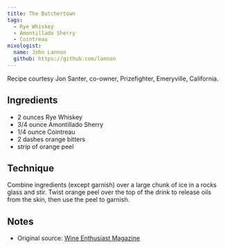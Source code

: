```yaml
---
title: The Butchertown
tags:
  - Rye Whiskey
  - Amontillado Sherry
  - Cointreau
mixologist:
  name: John Lannon
  github: https://github.com/lannon
---
```


Recipe courtesy Jon Santer, co-owner, Prizefighter, Emeryville, California.

Ingredients
-----------

* 2 ounces Rye Whiskey
* 3/4 ounce Amontillado Sherry
* 1/4 ounce Cointreau
* 2 dashes orange bitters
* strip of orange peel

Technique
-----------

Combine ingredients (except garnish) over a large chunk of ice in a rocks glass and stir. Twist orange peel over the top of the drink to release oils from the skin, then use the peel to garnish.

Notes
-----------

* Original source: [Wine Enthusiast Magazine](http://www.winemag.com/October-2013/Sherry-Gets-Its-Groove-Back/)
